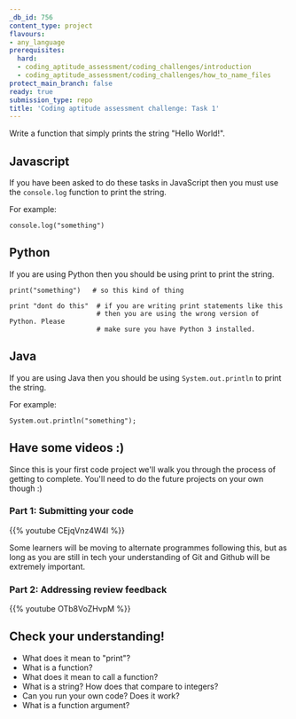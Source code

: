 ```yaml
---
_db_id: 756
content_type: project
flavours:
- any_language
prerequisites:
  hard:
  - coding_aptitude_assessment/coding_challenges/introduction
  - coding_aptitude_assessment/coding_challenges/how_to_name_files
protect_main_branch: false
ready: true
submission_type: repo
title: 'Coding aptitude assessment challenge: Task 1'
---
```


Write a function that simply prints the string "Hello World!".

## Javascript

If you have been asked to do these tasks in JavaScript then you must use the `console.log` function to print the string.

For example:

```
console.log("something")
```

## Python

If you are using Python then you should be using print to print the string.

```
print("something")   # so this kind of thing

print "dont do this"  # if you are writing print statements like this
                      # then you are using the wrong version of Python. Please
                      # make sure you have Python 3 installed.
```


## Java 

If you are using Java then you should be using `System.out.println` to print the string.

For example:

```
System.out.println("something");
```

## Have some videos :)

Since this is your first code project we'll walk you through the process of getting to complete.  You'll need to do the future projects on your own though :)

### Part 1: Submitting your code

{{% youtube  CEjqVnz4W4I %}}

Some learners will be moving to alternate programmes following this, but as long as you are still in tech your understanding of Git and Github will be extremely important.

### Part 2: Addressing review feedback

{{% youtube OTb8VoZHvpM %}}

## Check your understanding! 

- What does it mean to "print"?
- What is a function? 
- What does it mean to call a function?
- What is a string? How does that compare to integers?
- Can you run your own code? Does it work?
- What is a function argument? 